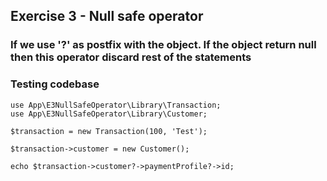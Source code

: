## Exercise 3 - Null safe operator

### If we use '?' as postfix with the object. If the object return null then this operator discard rest of the statements

### Testing codebase

    use App\E3NullSafeOperator\Library\Transaction;
    use App\E3NullSafeOperator\Library\Customer;
    
    $transaction = new Transaction(100, 'Test');
    
    $transaction->customer = new Customer();
    
    echo $transaction->customer?->paymentProfile?->id;